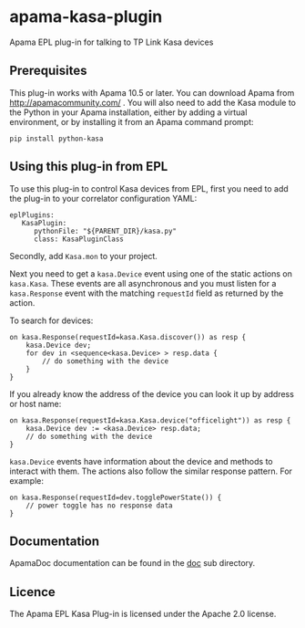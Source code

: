 # apama-kasa-plugin
Apama EPL plug-in for talking to TP Link Kasa devices

## Prerequisites

This plug-in works with Apama 10.5 or later. You can download Apama from http://apamacommunity.com/ . You will also need to add the Kasa module to the Python in your Apama installation, either by adding a virtual environment, or by installing it from an Apama command prompt:

    pip install python-kasa

## Using this plug-in from EPL

To use this plug-in to control Kasa devices from EPL, first you need to add the plug-in to your correlator configuration YAML:

	eplPlugins:
	   KasaPlugin:
	      pythonFile: "${PARENT_DIR}/kasa.py"
	      class: KasaPluginClass

Secondly, add `Kasa.mon` to your project.

Next you need to get a `kasa.Device` event using one of the static actions on `kasa.Kasa`. These events are all asynchronous and you must listen for a `kasa.Response` event with the matching `requestId` field as returned by the action.

To search for devices:

	on kasa.Response(requestId=kasa.Kasa.discover()) as resp {
		kasa.Device dev;
		for dev in <sequence<kasa.Device> > resp.data {
			// do something with the device
		}
	}

If you already know the address of the device you can look it up by address or host name:

	on kasa.Response(requestId=kasa.Kasa.device("officelight")) as resp {
		kasa.Device dev := <kasa.Device> resp.data;
		// do something with the device
	}

`kasa.Device` events have information about the device and methods to interact with them. The actions also follow the similar response pattern. For example:

	on kasa.Response(requestId=dev.togglePowerState()) {
		// power toggle has no response data
	}

## Documentation

ApamaDoc documentation can be found in the [doc](https://mjj29.github.io/apama-kasa-plugin/docs/) sub directory.

## Licence

The Apama EPL Kasa Plug-in is licensed under the Apache 2.0 license.
